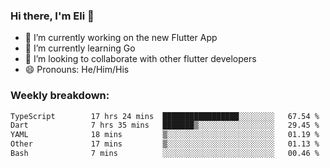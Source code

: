 ### Hi there, I'm Eli 👋
- 🔭 I’m currently working on the new Flutter App
- 🌱 I’m currently learning Go
- 🦄 I’m looking to collaborate with other flutter developers
- 😄 Pronouns: He/Him/His

### Weekly breakdown:
<!--START_SECTION:waka-->

```txt
TypeScript        17 hrs 24 mins  █████████████████░░░░░░░░   67.54 %
Dart              7 hrs 35 mins   ███████▒░░░░░░░░░░░░░░░░░   29.45 %
YAML              18 mins         ▒░░░░░░░░░░░░░░░░░░░░░░░░   01.19 %
Other             17 mins         ▒░░░░░░░░░░░░░░░░░░░░░░░░   01.13 %
Bash              7 mins          ░░░░░░░░░░░░░░░░░░░░░░░░░   00.46 %
```

<!--END_SECTION:waka-->
